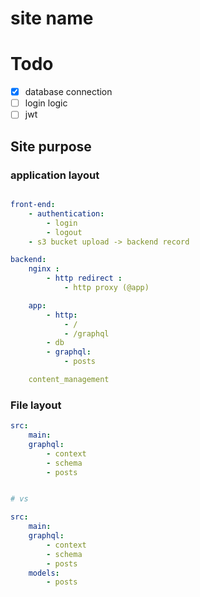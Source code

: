 # site name
# Todo
- [x] database connection
- [ ] login logic
- [ ] jwt
## Site purpose
### application layout


```yaml

front-end:
    - authentication:
        - login
        - logout
    - s3 bucket upload -> backend record

backend:
    nginx :
        - http redirect :
            - http proxy (@app)

    app:
        - http:
            - /
            - /graphql
        - db
        - graphql:
            - posts

    content_management


```

### File layout


```yaml
src:
    main:
    graphql:
        - context
        - schema
        - posts


# vs

src:
    main:
    graphql:
        - context
        - schema
        - posts
    models:
        - posts


```